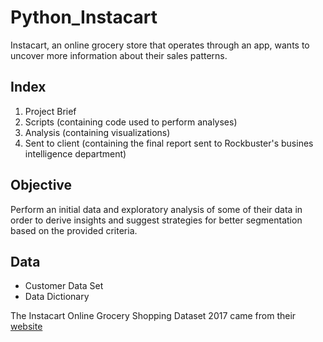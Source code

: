 # Python_Instacart
Instacart, an online grocery store that operates through an app, wants to uncover more information about their sales patterns. 

## Index

1. Project Brief 
3. Scripts (containing code used to perform analyses) 
4. Analysis (containing visualizations) 
5. Sent to client (containing the final report sent to Rockbuster's busines intelligence department)

## Objective

Perform an initial data and exploratory analysis of some of their data in order to derive insights and suggest strategies for better
segmentation based on the provided criteria.

## Data

- Customer Data Set
- Data Dictionary

The Instacart Online Grocery Shopping Dataset 2017 came from their [website](https://www.instacart.com/datasets/grocery-shopping-2017)
